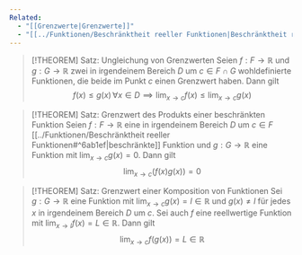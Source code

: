 ```yaml
---
Related:
  - "[[Grenzwerte|Grenzwerte]]"
  - "[[../Funktionen/Beschränktheit reeller Funktionen|Beschränktheit reeller Funktionen]]"
---
```


> [!THEOREM] Satz: Ungleichung von Grenzwerten
> Seien $f: F \to \mathbb{R}$ und $g: G \to \mathbb{R}$ zwei in irgendeinem Bereich $D$ um $c \in F \cap G$ wohldefinierte Funktionen, die beide im Punkt $c$ einen Grenzwert haben. Dann gilt
> $$f(x) \le g(x) \,\forall x \in D \implies \lim_{x\to c} f(x) \le \lim_{x\to c} g(x)$$

> [!THEOREM] Satz: Grenzwert des Produkts einer beschränkten Funktion
> Seien $f: F \to \mathbb{R}$ eine in irgendeinem Bereich $D$ um $c \in F$ [[../Funktionen/Beschränktheit reeller Funktionen#^6ab1ef|beschränkte]] Funktion und $g: G \to \mathbb{R}$ eine Funktion mit $\displaystyle \lim_{x\to c} g(x) = 0$. Dann gilt
> $$\lim_{x\to c} (f(x)g(x)) = 0$$

> [!THEOREM] Satz: Grenzwert einer Komposition von Funktionen
> Sei $g: G \to \mathbb{R}$ eine Funktion mit $\displaystyle\lim_{x\to c} g(x) = l \in \mathbb{R}$ und $g(x) \ne l$ für jedes $x$ in irgendeinem Bereich $D$ um $c$. Sei auch $f$ eine reellwertige Funktion mit $\displaystyle \lim_{x\to l} f(x) = L \in \mathbb{R}$. Dann gilt
> $$\lim_{x\to c} f(g(x)) = L\in\mathbb{R}$$
